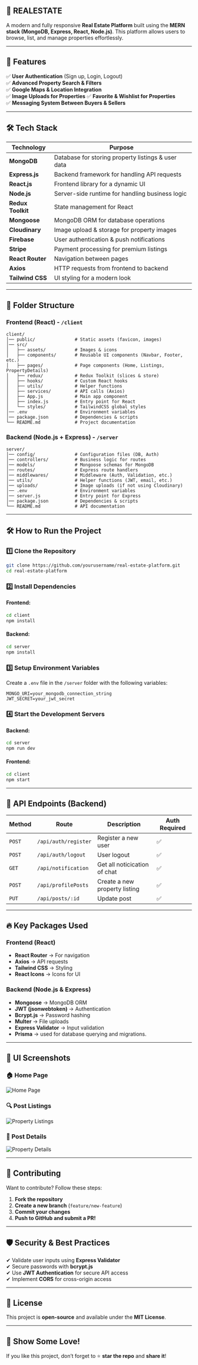 ## 🏡 REALESTATE


A modern and fully responsive **Real Estate Platform** built using the **MERN stack (MongoDB, Express, React, Node.js)**. This platform allows users to browse, list, and manage properties effortlessly.

---

## 🚀 Features

✅ **User Authentication** (Sign up, Login, Logout)   
✅ **Advanced Property Search & Filters**  
✅ **Google Maps & Location Integration**  
✅ **Image Uploads for Properties** 
✅ **Favorite & Wishlist for Properties**  
✅ **Messaging System Between Buyers & Sellers**  

---

## 🛠 Tech Stack

| **Technology**  | **Purpose**  |
|---------------|------------------|
| **MongoDB** | Database for storing property listings & user data |
| **Express.js** | Backend framework for handling API requests |
| **React.js** | Frontend library for a dynamic UI |
| **Node.js** | Server-side runtime for handling business logic |
| **Redux Toolkit** | State management for React |
| **Mongoose** | MongoDB ORM for database operations |
| **Cloudinary** | Image upload & storage for property images |
| **Firebase** | User authentication & push notifications |
| **Stripe** | Payment processing for premium listings |
| **React Router** | Navigation between pages |
| **Axios** | HTTP requests from frontend to backend |
| **Tailwind CSS** | UI styling for a modern look |

---

## 📂 Folder Structure

### **Frontend (React) - `/client`**
```
client/
│── public/               # Static assets (favicon, images)
│── src/
│   ├── assets/           # Images & icons
│   ├── components/       # Reusable UI components (Navbar, Footer, etc.)
│   ├── pages/            # Page components (Home, Listings, PropertyDetails)
│   ├── redux/            # Redux Toolkit (slices & store)
│   ├── hooks/            # Custom React hooks
│   ├── utils/            # Helper functions
│   ├── services/         # API calls (Axios)
│   ├── App.js            # Main app component
│   ├── index.js          # Entry point for React
│   └── styles/           # TailwindCSS global styles
│── .env                  # Environment variables
│── package.json          # Dependencies & scripts
└── README.md             # Project documentation
```

### **Backend (Node.js + Express) - `/server`**
```
server/
│── config/               # Configuration files (DB, Auth)
│── controllers/          # Business logic for routes
│── models/               # Mongoose schemas for MongoDB
│── routes/               # Express route handlers
│── middlewares/          # Middleware (Auth, Validation, etc.)
│── utils/                # Helper functions (JWT, email, etc.)
│── uploads/              # Image uploads (if not using Cloudinary)
│── .env                  # Environment variables
│── server.js             # Entry point for Express
│── package.json          # Dependencies & scripts
└── README.md             # API documentation
```

---

## 🛠 How to Run the Project

### **1️⃣ Clone the Repository**
```sh
git clone https://github.com/yourusername/real-estate-platform.git
cd real-estate-platform
```

### **2️⃣ Install Dependencies**
#### Frontend:
```sh
cd client
npm install
```
#### Backend:
```sh
cd server
npm install
```

### **3️⃣ Setup Environment Variables**
Create a `.env` file in the `/server` folder with the following variables:
```
MONGO_URI=your_mongodb_connection_string
JWT_SECRET=your_jwt_secret
```

### **4️⃣ Start the Development Servers**
#### Backend:
```sh
cd server
npm run dev
```
#### Frontend:
```sh
cd client
npm start
```

---

## 📌 API Endpoints (Backend)

| Method | Route                   | Description                     | Auth Required |
|--------|--------------------------|---------------------------------|--------------|
| `POST` | `/api/auth/register`     | Register a new user              | ✅ |
| `POST` | `/api/auth/logout`       | User logout                      | ✅ |
| `GET`  | `/api/notification`      | Get all noticication of chat     | ✅ |
| `POST` | `/api/profilePosts`      | Create a new property listing    | ✅ |
| `PUT`  | `/api/posts/:id`         | Update post                      | ✅ |

---

## 🔥 Key Packages Used

### **Frontend (React)**
- **React Router** → For navigation
- **Axios** → API requests
- **Tailwind CSS** → Styling
- **React Icons** → Icons for UI

### **Backend (Node.js & Express)**
- **Mongoose** → MongoDB ORM
- **JWT (jsonwebtoken)** → Authentication
- **Bcrypt.js** → Password hashing
- **Multer** → File uploads
- **Express Validator** → Input validation
- **Prisma** → used for database querying and migrations.

---

## 🎨 UI Screenshots

### **🏠 Home Page**
![Home Page](https://via.placeholder.com/800x400?text=Home+Page)

### **🔍 Post Listings**
![Property Listings](https://via.placeholder.com/800x400?text=Property+Listings)

### **📜 Post Details**
![Property Details](https://via.placeholder.com/800x400?text=Property+Details)


---

## 📢 Contributing
Want to contribute? Follow these steps:
1. **Fork the repository**  
2. **Create a new branch** (`feature/new-feature`)  
3. **Commit your changes**  
4. **Push to GitHub and submit a PR!**  

---

## 🛡 Security & Best Practices

✔ Validate user inputs using **Express Validator**  
✔ Secure passwords with **bcrypt.js**  
✔ Use **JWT Authentication** for secure API access  
✔ Implement **CORS** for cross-origin access  

---

## 📄 License
This project is **open-source** and available under the **MIT License**.

---

## 🌟 Show Some Love!  
If you like this project, don’t forget to ⭐️ **star the repo** and **share it**!
